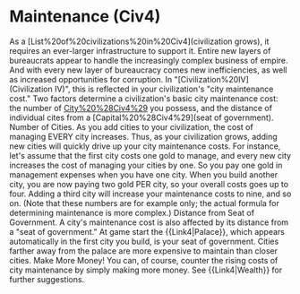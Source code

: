 # Maintenance (Civ4)

As a [List%20of%20civilizations%20in%20Civ4](civilization grows), it requires an ever-larger infrastructure to support it. Entire new layers of bureaucrats appear to handle the increasingly complex business of empire. And with every new layer of bureaucracy comes new inefficiencies, as well as increased opportunities for corruption. In "[Civilization%20IV](Civilization IV)", this is reflected in your civilization's "city maintenance cost."
Two factors determine a civilization's basic city maintenance cost: the number of [City%20%28Civ4%29](cities) you possess, and the distance of individual cites from a [Capital%20%28Civ4%29](seat of government).
Number of Cities.
As you add cities to your civilization, the cost of managing EVERY city increases. Thus, as your civilization grows, adding new cities will quickly drive up your city maintenance costs. For instance, let's assume that the first city costs one gold to manage, and every new city increases the cost of managing your cities by one. So you pay one gold in management expenses when you have one city. When you build another city, you are now paying two gold PER city, so your overall costs goes up to four. Adding a third city will increase your maintenance costs to nine, and so on. (Note that these numbers are for example only; the actual formula for determining maintenance is more complex.)
Distance from Seat of Government.
A city's maintenance cost is also affected by its distance from a "seat of government." At game start the {{Link4|Palace}}, which appears automatically in the first city you build, is your seat of government. Cities farther away from the palace are more expensive to maintain than closer cities.
Make More Money!
You can, of course, counter the rising costs of city maintenance by simply making more money. See {{Link4|Wealth}} for further suggestions.